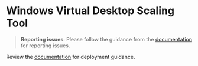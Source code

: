 
# Windows Virtual Desktop Scaling Tool

>**Reporting issues**: Please follow the guidance from the [documentation](https://aka.ms/wvdscale#report-issues) for reporting issues.

Review the [documentation](https://aka.ms/wvdscale) for deployment guidance.
